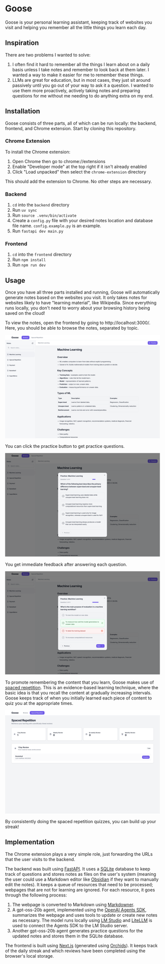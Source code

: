 # Goose

Goose is your personal learning assistant, keeping track of websites you visit and helping you remember all the little things you learn each day.

## Inspiration

There are two problems I wanted to solve:

1. I often find it hard to remember all the things I learn about on a daily basis unless I take notes and remember to look back at them later. I wanted a way to make it easier for me to remember these things.
2. LLMs are great for education, but in most cases, they just sit around passively until you go out of your way to ask it a question. I wanted to use them more proactively, actively taking notes and preparing questions for me without me needing to do anything extra on my end.

## Installation

Goose consists of three parts, all of which can be run locally: the backend, frontend, and Chrome extension. Start by cloning this repository.

### Chrome Extension

To install the Chrome extension:

1. Open Chrome then go to chrome://extensions
2. Enable "Developer mode" at the top right if it isn't already enabled
3. Click "Load unpacked" then select the `chrome-extension` directory

This should add the extension to Chrome. No other steps are necessary.

### Backend

1. `cd` into the `backend` directory
2. Run `uv sync`
3. Run `source .venv/bin/activate`
4. Create a `config.py` file with your desired notes location and database file name. `config.example.py` is an example.
4. Run `fastapi dev main.py`

### Frontend

1. `cd` into the `frontend` directory
2. Run `npm install`
3. Run `npm run dev`

## Usage

Once you have all three parts installed and running, Goose will automatically generate notes based on the websites you visit. It only takes notes for websites likely to have "learning material", like Wikipedia. Since everything runs locally, you don't need to worry about your browsing history being saved on the cloud!

To view the notes, open the frontend by going to http://localhost:3000/. Here, you should be able to browse the notes, separated by topic.

![Browse screen with example notes](images/browse-screen.png)

You can click the practice button to get practice questions.

![Practice question example](images/practice-question.png)

You get immediate feedback after answering each question.

![Practice question feedback](images/practice-feedback.png)

To promote remembering the content that you learn, Goose makes use of [spaced repetition](https://en.wikipedia.org/wiki/Spaced_repetition). This is an evidence-based learning technique, where the basic idea is that you recall the content at gradually increasing intervals. Goose keeps track of when you initially learned each piece of content to quiz you at the appropriate times.

![Spaced repetition screen](images/spaced-repetition.png)

By consistently doing the spaced repetition quizzes, you can build up your streak!

## Implementation

The Chrome extension plays a very simple role, just forwarding the URLs that the user visits to the backend.

The backend was built using [FastAPI](https://fastapi.tiangolo.com/). It uses a [SQLite](https://sqlite.org/) database to keep track of questions and stores notes as files on the user's system (meaning the user could use a Markdown editor like [Obsidian](https://obsidian.md/) if they want to manually edit the notes). It keeps a queue of resources that need to be processed; webpages that are not for learning are ignored. For each resource, it goes through the following process:

1. The webpage is converted to Markdown using [Markdowner](https://github.com/supermemoryai/markdowner).
2. A gpt-oss-20b agent, implemented using the [OpenAI Agents SDK](https://github.com/openai/openai-agents-python), summarizes the webpage and uses tools to update or create new notes as necessary. The model runs locally using [LM Studio](https://lmstudio.ai/) and [LiteLLM](https://www.litellm.ai/) is used to connect the Agents SDK to the LM Studio server.
3. Another gpt-oss-20b agent generates practice questions for the updated notes and stores them in the SQLite database.

The frontend is built using [Next.js](https://nextjs.org/) (generated using [Orchids](https://www.orchids.app/)). It keeps track of the daily streak and which reviews have been completed using the browser's local storage.
